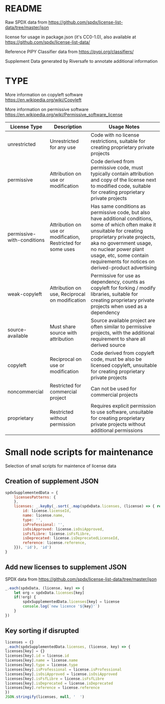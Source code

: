 # README

Raw SPDX data from https://github.com/spdx/license-list-data/tree/master/json

license for usage in package.json (it's CC0-1.0), also available at https://github.com/spdx/license-list-data/

Reference PIPY Classifier data from https://pypi.org/classifiers/

Supplement Data generated by Riversafe to annotate additional information

# TYPE

More information on copyleft software https://en.wikipedia.org/wiki/Copyleft

More information on permissive software https://en.wikipedia.org/wiki/Permissive_software_license

| License Type | Description | Usage Notes |
| ---- | ---- | ---- |
| unrestricted      | Unrestricted for any use | Code with no license restrictions, suitable for creating proprietary private projects |
| permissive      | Attribution on use or modification | Code derived from permissive code, must typically contain attribution and copy of the license next to modified code, suitable for creating proprietary private projects |
| permissive-with-conditions      | Attribution on use or modification, Restricted for some uses | Has same conditions as permissive code, but also have additional conditions, some of which often make it unsuitable for creating proprietary private projects, aka no government usage, no nuclear power plant usage, etc, some contain requirements for notices on derived-product advertising |
| weak-copyleft    | Attribution on use, Reciprocal on modification | Permissive for use as dependency, counts as copyleft for forking / modify  libraries, suitable for creating proprietary private projects when used as a dependency |
| source-available        | Must share source with attribution | Source available project are often similar to permissive projects, with the additional requirement to share all derived source |
| copyleft        | Reciprocal on use or modification | Code derived from copyleft code, must be also be licensed copyleft, unsuitable for creating proprietary private projects |
| noncommercial     | Restricted for commercial project | Can not be used for commercial projects |
| proprietary     | Restricted without permission | Requires explicit permission to use software, unsuitable for creating proprietary private projects without additional permissions |

# Small node scripts for maintenance

Selection of small scripts for maintence of license data

## Creation of supplement JSON

```javascript
spdxSupplementedData = {
    licensesPatterns: {
    },
    licenses: _.keyBy(_.sort(_.map(spdxData.licenses, (license) => { return {
        id: license.licenseId,
        name: license.name,
        type: '',
        isProfessional: '',
        isOsiApproved: license.isOsiApproved,
        isFsfLibre: license.isFsfLibre,
        isDeprecated: license.isDeprecatedLicenseId,
        reference: license.reference,
    }}), 'id'), 'id')
}
```
## Add new licenses to supplement JSON

SPDX data from https://github.com/spdx/license-list-data/tree/master/json

```javascript
_.each(spdxData, (license, key) => {
    let org = spdxData.licenses[key]
    if(!org) {
        spdxSupplementedData.licenses[key] = license
        console.log(`new licence '${key}'`)
    }
})
```

## Key sorting if disrupted

```javascript
licenses = {}
_.each(spdxSupplementedData.licenses, (license, key) => {
licenses[key] = {}
licenses[key].id = license.id
licenses[key].name = license.name
licenses[key].type = license.type
licenses[key].isProfessional = license.isProfessional
licenses[key].isOsiApproved = license.isOsiApproved
licenses[key].isFsfLibre = license.isFsfLibre
licenses[key].isDeprecated = license.isDeprecated
licenses[key].reference = license.reference
})
JSON.stringify(licenses, null, '  ')
```